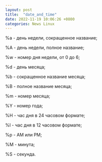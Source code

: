 ```yaml
---
layout: post
title:  "date_and_time"
date: 2022-11-19 10:06:26 +0800
categories: News Linux
---
```


%a - день недели, сокращенное название;

%A - день недели, полное название;

%w - номер дня недели, от 0 до 6;

%d - день месяца;

%b - сокращенное название месяца;

%B - полное название месяца;

%m - номер месяца;

%Y - номер года;

%H - час дня в 24 часовом формате;

%l - час дня в 12 часовом формате;

%p - AM или PM;

%M - минута;

%S - секунда.